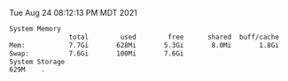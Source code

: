 Tue Aug 24 08:12:13 PM MDT 2021
```bash
System Memory
               total        used        free      shared  buff/cache   available
Mem:           7.7Gi       628Mi       5.3Gi       8.0Mi       1.8Gi       6.7Gi
Swap:          7.6Gi       100Mi       7.6Gi
System Storage
629M	.
```
```bash
